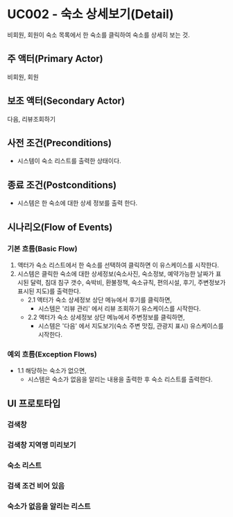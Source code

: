 # UC002 - 숙소 상세보기(Detail)
비회원, 회원이 숙소 목록에서 한 숙소를 클릭하여 숙소를 상세히 보는 것.

## 주 액터(Primary Actor)
비회원, 회원

## 보조 액터(Secondary Actor)
다음, 리뷰조회하기

## 사전 조건(Preconditions)
- 시스템이 숙소 리스트를 출력한 상태이다.

## 종료 조건(Postconditions)
- 시스템은 한 숙소에 대한 상세 정보를 출력 한다.

## 시나리오(Flow of Events)
### 기본 흐름(Basic Flow)
1. 액터가 숙소 리스트에서 한 숙소를 선택하여 클릭하면 이 유스케이스를 시작한다.
2. 시스템은 클릭한 숙소에 대한 상세정보(숙소사진, 숙소정보, 예약가능한 날짜가 표시된 달력, 침대 침구 갯수, 숙박비, 환불정책, 숙소규칙, 편의시설, 후기, 주변정보가 표시된 지도)를 출력한다.
    - 2.1 액터가 숙소 상세정보 상단 메뉴에서 후기를 클릭하면,
        - 시스템은 '리뷰 관리' 에서 리뷰 조회하기 유스케이스를 시작한다.
    - 2.2 액터가 숙소 상세정보 상단 메뉴에서 주변정보를 클릭하면,
        - 시스템은 '다음' 에서 지도보기(숙소 주변 맛집, 관광지 표시) 유스케이스를 시작한다.

### 예외 흐름(Exception Flows)
- 1.1 해당하는 숙소가 없으면,
    - 시스템은 숙소가 없음을 알리는 내용을 출력한 후 숙소 리스트를 출력한다.

## UI 프로토타입

### 검색창

### 검색창 지역명 미리보기

### 숙소 리스트

### 검색 조건 비어 있음

### 숙소가 없음을 알리는 리스트